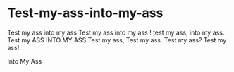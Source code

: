 # Test-my-ass-into-my-ass
Test my ass into my ass
Test my ass into my ass !
test my ass, into my ass.
Test my ASS INTO MY ASS
Test my ass,
Test my ass.
Test my ass?
Test my ass!

Into My Ass
